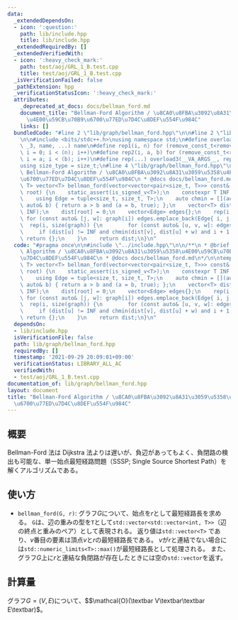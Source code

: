 ```yaml
---
data:
  _extendedDependsOn:
  - icon: ':question:'
    path: lib/include.hpp
    title: lib/include.hpp
  _extendedRequiredBy: []
  _extendedVerifiedWith:
  - icon: ':heavy_check_mark:'
    path: test/aoj/GRL_1_B.test.cpp
    title: test/aoj/GRL_1_B.test.cpp
  _isVerificationFailed: false
  _pathExtension: hpp
  _verificationStatusIcon: ':heavy_check_mark:'
  attributes:
    _deprecated_at_docs: docs/bellman_ford.md
    document_title: "Bellman-Ford Algorithm / \u8CA0\u8FBA\u3092\u8A31\u3059\u5358\
      \u4E00\u59CB\u70B9\u6700\u77ED\u7D4C\u8DEF\u554F\u984C"
    links: []
  bundledCode: "#line 2 \"lib/graph/bellman_ford.hpp\"\n\n#line 2 \"lib/include.hpp\"\
    \n\n#include <bits/stdc++.h>\nusing namespace std;\n#define overload3(_NULL, _2,\
    \ _3, name, ...) name\n#define rep1(i, n) for (remove_const_t<remove_reference_t<decltype(n)>>\
    \ i = 0; i < (n); i++)\n#define rep2(i, a, b) for (remove_const_t<remove_reference_t<decltype(b)>>\
    \ i = a; i < (b); i++)\n#define rep(...) overload3(__VA_ARGS__, rep2, rep1)(__VA_ARGS__)\n\
    using size_type = size_t;\n#line 4 \"lib/graph/bellman_ford.hpp\"\n\n/**\n * @brief\
    \ Bellman-Ford Algorithm / \u8CA0\u8FBA\u3092\u8A31\u3059\u5358\u4E00\u59CB\u70B9\
    \u6700\u77ED\u7D4C\u8DEF\u554F\u984C\n * @docs docs/bellman_ford.md\n*/\n\ntemplate<typename\
    \ T> vector<T> bellman_ford(vector<vector<pair<size_t, T>>> const& graph, size_t\
    \ root) {\n    static_assert(is_signed_v<T>);\n    constexpr T INF = numeric_limits<T>::max();\n\
    \    using Edge = tuple<size_t, size_t, T>;\n    auto chmin = [](auto& a, const\
    \ auto& b) { return a > b and (a = b, true); };\n    vector<T> dist(size(graph),\
    \ INF);\n    dist[root] = 0;\n    vector<Edge> edges{};\n    rep(i, size(graph))\
    \ for (const auto& [j, w]: graph[i]) edges.emplace_back(Edge{ i, j, w });\n  \
    \  rep(i, size(graph)) {\n        for (const auto& [u, v, w]: edges)\n       \
    \     if (dist[u] != INF and chmin(dist[v], dist[u] + w) and i + 1 == size(graph))\
    \ return {};\n    }\n    return dist;\n}\n"
  code: "#pragma once\n\n#include \"../include.hpp\"\n\n/**\n * @brief Bellman-Ford\
    \ Algorithm / \u8CA0\u8FBA\u3092\u8A31\u3059\u5358\u4E00\u59CB\u70B9\u6700\u77ED\
    \u7D4C\u8DEF\u554F\u984C\n * @docs docs/bellman_ford.md\n*/\n\ntemplate<typename\
    \ T> vector<T> bellman_ford(vector<vector<pair<size_t, T>>> const& graph, size_t\
    \ root) {\n    static_assert(is_signed_v<T>);\n    constexpr T INF = numeric_limits<T>::max();\n\
    \    using Edge = tuple<size_t, size_t, T>;\n    auto chmin = [](auto& a, const\
    \ auto& b) { return a > b and (a = b, true); };\n    vector<T> dist(size(graph),\
    \ INF);\n    dist[root] = 0;\n    vector<Edge> edges{};\n    rep(i, size(graph))\
    \ for (const auto& [j, w]: graph[i]) edges.emplace_back(Edge{ i, j, w });\n  \
    \  rep(i, size(graph)) {\n        for (const auto& [u, v, w]: edges)\n       \
    \     if (dist[u] != INF and chmin(dist[v], dist[u] + w) and i + 1 == size(graph))\
    \ return {};\n    }\n    return dist;\n}\n"
  dependsOn:
  - lib/include.hpp
  isVerificationFile: false
  path: lib/graph/bellman_ford.hpp
  requiredBy: []
  timestamp: '2021-09-29 20:09:01+09:00'
  verificationStatus: LIBRARY_ALL_AC
  verifiedWith:
  - test/aoj/GRL_1_B.test.cpp
documentation_of: lib/graph/bellman_ford.hpp
layout: document
title: "Bellman-Ford Algorithm / \u8CA0\u8FBA\u3092\u8A31\u3059\u5358\u4E00\u59CB\u70B9\
  \u6700\u77ED\u7D4C\u8DEF\u554F\u984C"
---
```


## 概要

Bellman-Ford 法は Dijkstra 法よりは遅いが、負辺があってもよく、負閉路の検出も可能な、単一始点最短経路問題（SSSP; Single Source Shortest Path）を解くアルゴリズムである。

## 使い方

- `bellman_ford(G, r)`: グラフ$G$について、始点を$r$として最短経路長を求める。
  `G`は、辺の重みの型を`T`として`std::vector<std::vector<int, T>>`（辺の終点と重みのペア）として表現される。 返り値は`std::vector<T>`
  であり、$v$番目の要素は頂点$v$と$r$の最短経路長である。 $v$が$r$と連結でない場合には`std::numeric_limits<T>::max()`が最短経路長として処理される。
  また、グラフ$G$上に$r$と連結な負閉路が存在したときには空の`std::vector`を返す。

## 計算量

グラフ$G=(V,E)$について、$$\mathcal{O}(\textbar V\textbar\textbar E\textbar)$。
